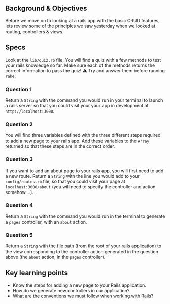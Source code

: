 ## Background & Objectives

Before we move on to looking at a rails app with the basic CRUD features, lets review some of the principles we saw yesterday when we looked at routing, controllers & views.

## Specs

Look at the `lib/quiz.rb` file. You will find a quiz with a few methods
to test your rails knowledge so far. Make sure each of the methods returns
the correct information to pass the quiz!
⚠️ Try and answer them before running `rake`.

### Question 1

Return a `String` with the command you would run in your terminal
to launch a rails server so that you could visit your your app in development
at `http://localhost:3000`.

### Question 2

You will find three variables defined with the three different
steps required to add a new page to your rails app. Add these variables
to the `Array` returned so that these steps are in the correct order.

### Question 3

If you want to add an about page to your rails app, you will
first need to add a new route. Return a `String` with the line you would
add to your `config/routes.rb` file, so that you could visit your page
at `localhost:3000/about` (you will need to specify the controller and
action somehow....).

### Question 4

Return a `String` with the command you would run in the terminal to
generate a `pages` controller, with an `about` action.

### Question 5

Return a `String` with the file path (from the root of your rails
application) to the view corresponding to the controller action generated
in the question above (the `about` action, in the `pages` controller).


## Key learning points

- Know the steps for adding a new page to your Rails application.
- How do we generate new controllers in our application?
- What are the conventions we must follow when working with Rails?
